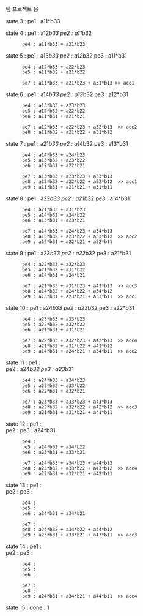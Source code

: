 팀 프로젝트 용

state 3 : pe1 : a11*b33

state 4 : pe1 : a12*b33 
          pe2 : a11*b32

          pe4 : a11*b33 + a21*b23

state 5 : pe1 : a13*b33 
          pe2 : a12*b32
          pe3 : a11*b31

          pe4 : a12*b33 + a22*b23
          pe5 : a11*b32 + a21*b22

          pe7 : a11*b33 + a21*b23 + a31*b13 >> acc1

state 6 : pe1 : a14*b33 
          pe2 : a13*b32
          pe3 : a12*b31

          pe4 : a13*b33 + a23*b23
          pe5 : a12*b32 + a22*b22
          pe6 : a11*b31 + a21*b21

          pe7 : a12*b33 + a22*b23 + a32*b13  >> acc2 
          pe8 : a11*b32 + a21*b22 + a31*b12

state 7 : pe1 : a21*b33 
          pe2 : a14*b32
          pe3 : a13*b31

          pe4 : a14*b33 + a24*b23
          pe5 : a13*b32 + a23*b22
          pe6 : a12*b31 + a22*b21

          pe7 : a13*b33 + a23*b23 + a33*b13  
          pe8 : a12*b32 + a22*b22 + a32*b12  >> acc1
          pe9 : a11*b31 + a21*b21 + a31*b11

state 8 : pe1 : a22*b33 
          pe2 : a21*b32
          pe3 : a14*b31

          pe4 : a21*b33 + a31*b23
          pe5 : a14*b32 + a24*b22
          pe6 : a13*b31 + a23*b21

          pe7 : a14*b33 + a24*b23 + a34*b13 
          pe8 : a13*b32 + a23*b22 + a33*b12  >> acc2
          pe9 : a12*b31 + a22*b21 + a32*b11

state 9 : pe1 : a23*b33 
          pe2 : a22*b32
          pe3 : a21*b31

          pe4 : a22*b33 + a32*b23
          pe5 : a21*b32 + a31*b22
          pe6 : a14*b31 + a24*b21

          pe7 : a21*b33 + a31*b23 + a41*b13  >> acc3
          pe8 : a14*b32 + a24*b22 + a34*b12  
          pe9 : a13*b31 + a23*b21 + a33*b11  >> acc1

state 10 : pe1 : a24*b33 
          pe2 : a23*b32
          pe3 : a22*b31

          pe4 : a23*b33 + a33*b23
          pe5 : a22*b32 + a32*b22
          pe6 : a21*b31 + a31*b21

          pe7 : a22*b33 + a32*b23 + a42*b13  >> acc4
          pe8 : a21*b32 + a31*b22 + a41*b12
          pe9 : a14*b31 + a24*b21 + a34*b11  >> acc2

state 11 : pe1 :  
          pe2 : a24*b32
          pe3 : a23*b31

          pe4 : a24*b33 + a34*b23
          pe5 : a23*b32 + a33*b22
          pe6 : a22*b31 + a32*b21

          pe7 : a23*b33 + a33*b23 + a43*b13  
          pe8 : a22*b32 + a32*b22 + a42*b12  >> acc3
          pe9 : a21*b31 + a31*b21 + a41*b11  

state 12 : pe1 :  
          pe2 : 
          pe3 : a24*b31

          pe4 : 
          pe5 : a24*b32 + a34*b22
          pe6 : a23*b31 + a33*b21

          pe7 : a24*b33 + a34*b23 + a44*b13
          pe8 : a23*b32 + a33*b22 + a43*b12  >> acc4
          pe9 : a22*b31 + a32*b21 + a42*b11

state 13 : pe1 :  
          pe2 : 
          pe3 : 

          pe4 : 
          pe5 : 
          pe6 : a24*b31 + a34*b21

          pe7 : 
          pe8 : a24*b32 + a34*b22 + a44*b12  
          pe9 : a23*b31 + a33*b21 + a43*b11  >> acc3

state 14 : pe1 :  
          pe2 : 
          pe3 : 

          pe4 : 
          pe5 : 
          pe6 : 

          pe7 : 
          pe8 : 
          pe9 : a24*b31 + a34*b21 + a44*b11  >> acc4

state 15 : done : 1

